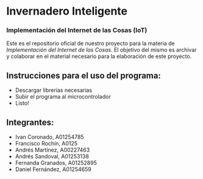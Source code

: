 # Invernadero Inteligente
### Implementación del Internet de las Cosas (IoT)

Este es el repositorio oficial de nuestro proyecto para la materia de _Implementación del Internet de las Cosas_. El objetivo del mismo es archivar y colaborar en el material necesario para la elaboración de este proyecto.

## Instrucciones para el uso del programa:
- Descargar librerías necesarias
- Subir el programa al microcontrolador 
- Listo!

## Integrantes:
- Ivan Coronado, A01254785
- Francisco Rochín, A0125
- Andrés Martínez, A00227463
- Andrés Sandoval, A01253138
- Fernanda Granados, A01252895
- Daniel Fernández, A01254659